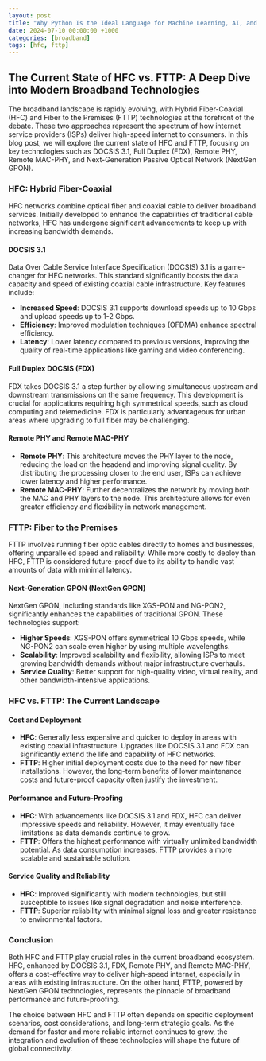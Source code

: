 ```yaml
---
layout: post
title: "Why Python Is the Ideal Language for Machine Learning, AI, and Data Science"
date: 2024-07-10 00:00:00 +1000
categories: [broadband]
tags: [hfc, fttp]
---
```


## The Current State of HFC vs. FTTP: A Deep Dive into Modern Broadband Technologies

The broadband landscape is rapidly evolving, with Hybrid Fiber-Coaxial (HFC) and Fiber to the Premises (FTTP) technologies at the forefront of the debate. These two approaches represent the spectrum of how internet service providers (ISPs) deliver high-speed internet to consumers. In this blog post, we will explore the current state of HFC and FTTP, focusing on key technologies such as DOCSIS 3.1, Full Duplex (FDX), Remote PHY, Remote MAC-PHY, and Next-Generation Passive Optical Network (NextGen GPON).

### HFC: Hybrid Fiber-Coaxial

HFC networks combine optical fiber and coaxial cable to deliver broadband services. Initially developed to enhance the capabilities of traditional cable networks, HFC has undergone significant advancements to keep up with increasing bandwidth demands.

#### DOCSIS 3.1

Data Over Cable Service Interface Specification (DOCSIS) 3.1 is a game-changer for HFC networks. This standard significantly boosts the data capacity and speed of existing coaxial cable infrastructure. Key features include:

- **Increased Speed**: DOCSIS 3.1 supports download speeds up to 10 Gbps and upload speeds up to 1-2 Gbps.
- **Efficiency**: Improved modulation techniques (OFDMA) enhance spectral efficiency.
- **Latency**: Lower latency compared to previous versions, improving the quality of real-time applications like gaming and video conferencing.

#### Full Duplex DOCSIS (FDX)

FDX takes DOCSIS 3.1 a step further by allowing simultaneous upstream and downstream transmissions on the same frequency. This development is crucial for applications requiring high symmetrical speeds, such as cloud computing and telemedicine. FDX is particularly advantageous for urban areas where upgrading to full fiber may be challenging.

#### Remote PHY and Remote MAC-PHY

- **Remote PHY**: This architecture moves the PHY layer to the node, reducing the load on the headend and improving signal quality. By distributing the processing closer to the end user, ISPs can achieve lower latency and higher performance.
- **Remote MAC-PHY**: Further decentralizes the network by moving both the MAC and PHY layers to the node. This architecture allows for even greater efficiency and flexibility in network management.

### FTTP: Fiber to the Premises

FTTP involves running fiber optic cables directly to homes and businesses, offering unparalleled speed and reliability. While more costly to deploy than HFC, FTTP is considered future-proof due to its ability to handle vast amounts of data with minimal latency.

#### Next-Generation GPON (NextGen GPON)

NextGen GPON, including standards like XGS-PON and NG-PON2, significantly enhances the capabilities of traditional GPON. These technologies support:

- **Higher Speeds**: XGS-PON offers symmetrical 10 Gbps speeds, while NG-PON2 can scale even higher by using multiple wavelengths.
- **Scalability**: Improved scalability and flexibility, allowing ISPs to meet growing bandwidth demands without major infrastructure overhauls.
- **Service Quality**: Better support for high-quality video, virtual reality, and other bandwidth-intensive applications.

### HFC vs. FTTP: The Current Landscape

#### Cost and Deployment

- **HFC**: Generally less expensive and quicker to deploy in areas with existing coaxial infrastructure. Upgrades like DOCSIS 3.1 and FDX can significantly extend the life and capability of HFC networks.
- **FTTP**: Higher initial deployment costs due to the need for new fiber installations. However, the long-term benefits of lower maintenance costs and future-proof capacity often justify the investment.

#### Performance and Future-Proofing

- **HFC**: With advancements like DOCSIS 3.1 and FDX, HFC can deliver impressive speeds and reliability. However, it may eventually face limitations as data demands continue to grow.
- **FTTP**: Offers the highest performance with virtually unlimited bandwidth potential. As data consumption increases, FTTP provides a more scalable and sustainable solution.

#### Service Quality and Reliability

- **HFC**: Improved significantly with modern technologies, but still susceptible to issues like signal degradation and noise interference.
- **FTTP**: Superior reliability with minimal signal loss and greater resistance to environmental factors.

### Conclusion

Both HFC and FTTP play crucial roles in the current broadband ecosystem. HFC, enhanced by DOCSIS 3.1, FDX, Remote PHY, and Remote MAC-PHY, offers a cost-effective way to deliver high-speed internet, especially in areas with existing infrastructure. On the other hand, FTTP, powered by NextGen GPON technologies, represents the pinnacle of broadband performance and future-proofing.

The choice between HFC and FTTP often depends on specific deployment scenarios, cost considerations, and long-term strategic goals. As the demand for faster and more reliable internet continues to grow, the integration and evolution of these technologies will shape the future of global connectivity.
